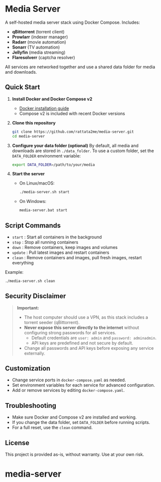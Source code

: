 # Media Server

A self-hosted media server stack using Docker Compose. Includes:
- **qBittorrent** (torrent client)
- **Prowlarr** (indexer manager)
- **Radarr** (movie automation)
- **Sonarr** (TV automation)
- **Jellyfin** (media streaming)
- **Flaresolverr** (captcha resolver)

All services are networked together and use a shared data folder for media and downloads.

## Quick Start

1. **Install Docker and Docker Compose v2**
	- [Docker installation guide](https://docs.docker.com/get-docker/)
	- Compose v2 is included with recent Docker versions

2. **Clone this repository**
	```sh
	git clone https://github.com/rattata2me/media-server.git
	cd media-server
	```

3. **Configure your data folder (optional)**
	By default, all media and downloads are stored in `./data_folder`.
	To use a custom folder, set the `DATA_FOLDER` environment variable:
	```sh
	export DATA_FOLDER=/path/to/your/media
	```

4. **Start the server**
	- On Linux/macOS:
	  ```sh
	  ./media-server.sh start
	  ```
	- On Windows:
	  ```bat
	  media-server.bat start
	  ```

## Script Commands

- `start`   : Start all containers in the background
- `stop`    : Stop all running containers
- `down`    : Remove containers, keep images and volumes
- `update`  : Pull latest images and restart containers
- `clean`   : Remove containers and images, pull fresh images, restart everything

Example:
```sh
./media-server.sh clean
```

## Security Disclaimer

> **Important:**
> - The host computer should use a VPN, as this stack includes a torrent seeder (qBittorrent).
> - **Never expose this server directly to the internet** without configuring strong passwords for all services.
>   - Default credentials are `user: admin` and `password: adminadmin`.
>   - API keys are predefined and not secure by default.
> - Change all passwords and API keys before exposing any service externally.

## Customization

- Change service ports in `docker-compose.yaml` as needed.
- Set environment variables for each service for advanced configuration.
- Add or remove services by editing `docker-compose.yaml`.

## Troubleshooting

- Make sure Docker and Compose v2 are installed and working.
- If you change the data folder, set `DATA_FOLDER` before running scripts.
- For a full reset, use the `clean` command.

## License

This project is provided as-is, without warranty. Use at your own risk.
# media-server
